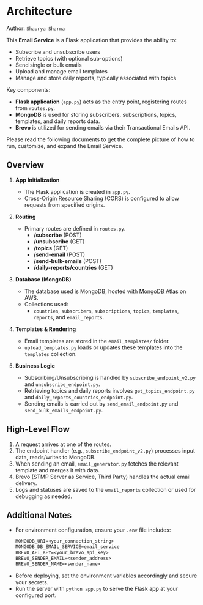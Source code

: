 # Architecture

Author: `Shaurya Sharma`

This **Email Service** is a Flask application that provides the ability to:
- Subscribe and unsubscribe users
- Retrieve topics (with optional sub-options)
- Send single or bulk emails
- Upload and manage email templates
- Manage and store daily reports, typically associated with topics

Key components:
- **Flask application** (`app.py`) acts as the entry point, registering routes from `routes.py`.
- **MongoDB** is used for storing subscribers, subscriptions, topics, templates, and daily reports data.
- **Brevo** is utilized for sending emails via their Transactional Emails API.

Please read the following documents to get the complete picture of how to run, customize, and expand the Email Service.


## Overview

1. **App Initialization**
    - The Flask application is created in `app.py`.
    - Cross-Origin Resource Sharing (CORS) is configured to allow requests from specified origins.

2. **Routing**
    - Primary routes are defined in `routes.py`.
        - **/subscribe** (POST)
        - **/unsubscribe** (GET)
        - **/topics** (GET)
        - **/send-email** (POST)
        - **/send-bulk-emails** (POST)
        - **/daily-reports/countries** (GET)

3. **Database (MongoDB)**
    - The database used is MongoDB, hosted with [MongoDB Atlas](https://www.mongodb.com/products/platform/atlas-database) on AWS.
    - Collections used:
        - `countries`, `subscribers`, `subscriptions`, `topics`, `templates`, `reports`, and `email_reports`.

4. **Templates & Rendering**
    - Email templates are stored in the `email_templates/` folder.
    - `upload_templates.py` loads or updates these templates into the `templates` collection.

5. **Business Logic**
    - Subscribing/Unsubscribing is handled by `subscribe_endpoint_v2.py` and `unsubscribe_endpoint.py`.
    - Retrieving topics and daily reports involves `get_topics_endpoint.py` and `daily_reports_countries_endpoint.py`.
    - Sending emails is carried out by `send_email_endpoint.py` and `send_bulk_emails_endpoint.py`.

## High-Level Flow

1. A request arrives at one of the routes.
2. The endpoint handler (e.g., `subscribe_endpoint_v2.py`) processes input data, reads/writes to MongoDB.
3. When sending an email, `email_generator.py` fetches the relevant template and merges it with data.
4. Brevo (STMP Server as Service, Third Party) handles the actual email delivery.
5. Logs and statuses are saved to the `email_reports` collection or used for debugging as needed.


## Additional Notes

- For environment configuration, ensure your `.env` file includes:
  ```txt
  MONGODB_URI=<your_connection_string>
  MONGODB_DB_EMAIL_SERVICE=email_service
  BREVO_API_KEY=<your_brevo_api_key>
  BREVO_SENDER_EMAIL=<sender_address>
  BREVO_SENDER_NAME=<sender_name>
  ```
- Before deploying, set the environment variables accordingly and secure your secrets.
- Run the server with `python app.py` to serve the Flask app at your configured port.